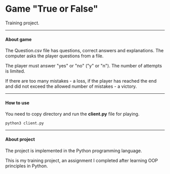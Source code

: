 # Game "True or False"
Training project.

***
#### About game
The Question.csv file has questions, correct answers and explanations.
The computer asks the player questions from a file.

The player must answer "yes" or "no" ("y" or "n"). The number of attempts is limited.

If there are too many mistakes - a loss, 
if the player has reached the end and did not exceed the allowed number of mistakes - a victory.
***
#### How to use
You need to copy directory and run the **client.py** file for playing.

`python3 client.py`
***
#### About project
The project is implemented in the Python programming language.

This is my training project, an assignment I completed after learning OOP principles in Python.
